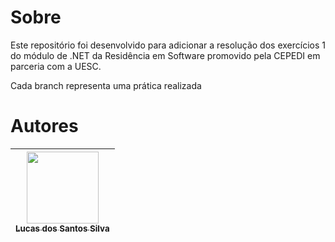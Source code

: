 # Sobre

<p>Este repositório foi desenvolvido para adicionar a resolução dos exercícios 1 do módulo de .NET da Residência em Software promovido pela CEPEDI em parceria com a UESC.</p>
<p>Cada branch representa uma prática realizada</p>



# Autores

| [<img src="https://avatars.githubusercontent.com/u/17802288?v=4" width=115><br><sub>Lucas dos Santos Silva</sub>](https://github.com/eulucasilva) | 
|:-------------------------------------------------------------------------------------------------------------------------------------------------:|

